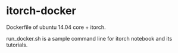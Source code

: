 # itorch-docker

Dockerfile of ubuntu 14.04 core + itorch.

run_docker.sh is a sample command line for itorch notebook and its tutorials.
 

